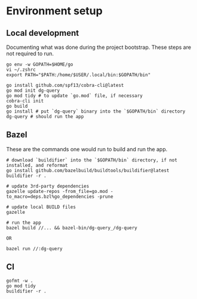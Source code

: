 # Environment setup

## Local development

Documenting what was done during the project bootstrap. These steps are not required to run.

```shell
go env -w GOPATH=$HOME/go
vi ~/.zshrc
export PATH="$PATH:/home/$USER/.local/bin:$GOPATH/bin"

go install github.com/spf13/cobra-cli@latest
go mod init dg-query
go mod tidy # to update `go.mod` file, if necessary
cobra-cli init
go build
go install # put `dg-query` binary into the `$GOPATH/bin` directory
dg-query # should run the app
```

## Bazel

These are the commands one would run to build and run the app.

```shell
# download `buildifier` into the `$GOPATH/bin` directory, if not installed, and reformat
go install github.com/bazelbuild/buildtools/buildifier@latest
buildifier -r .

# update 3rd-party dependencies
gazelle update-repos -from_file=go.mod -to_macro=deps.bzl%go_dependencies -prune

# update local BUILD files
gazelle

# run the app
bazel build //... && bazel-bin/dg-query_/dg-query

OR

bazel run //:dg-query
```

## CI

```shell
gofmt -w .
go mod tidy
buildifier -r .
```